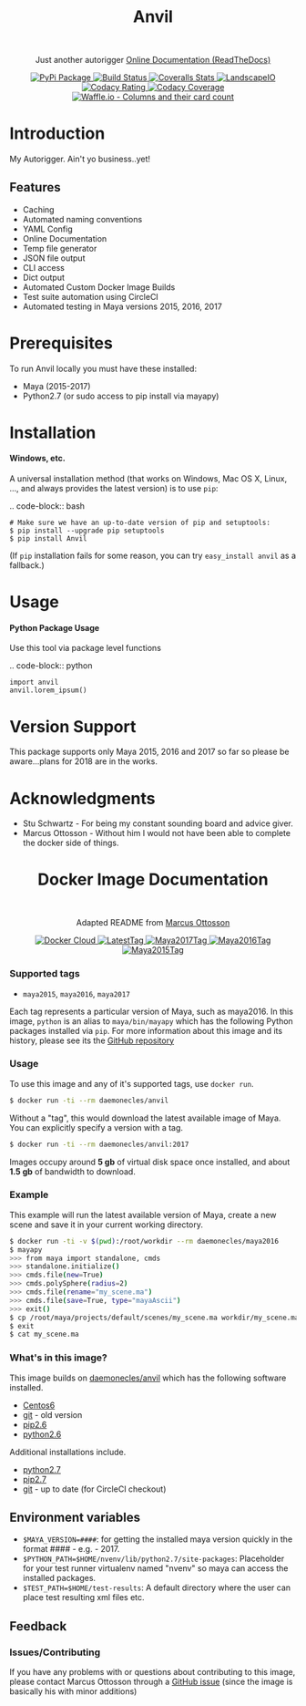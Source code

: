 <h1 align="center"> Anvil </h1> <br>

<p align="center">
  Just another autorigger
  <a href="http://riganvil.readthedocs.io/en/latest/">Online Documentation (ReadTheDocs)</a>
</p>


<div align="center">
  <!-- PyPi Package Info -->
  <a href="https://badge.fury.io/py/Anvil">
    <img src="https://badge.fury.io/py/Anvil.svg"
      alt="PyPi Package" />
  </a>
  <!-- CircleCI Build Status -->
  <a href="https://circleci.com/gh/AndresMWeber/Anvil/">
    <img src="https://circleci.com/gh/AndresMWeber/Anvil.svg?style=shield&circle-token=:circle-token"
      alt="Build Status" />
  </a>
  <!-- Coverage Stats -->
  <a href="https://coveralls.io/github/AndresMWeber/Anvil?branch=master/">
    <img src="https://coveralls.io/repos/github/AndresMWeber/Anvil/badge.svg?branch=master"
      alt="Coveralls Stats" />
  </a>
  <!-- LandscapeIO  -->
  <a href="https://landscape.io/github/AndresMWeber/Anvil/master">
    <img src="https://landscape.io/github/AndresMWeber/Anvil/master/landscape.svg?style=flat"
      alt="LandscapeIO" />
  </a>
  <!-- Codacy Rating -->
  <a href="https://www.codacy.com/app/AndresMWeber/Anvil?utm_source=github.com&amp;utm_medium=referral&amp;utm_content=AndresMWeber/Anvil&amp;utm_campaign=Badge_Grade">
    <img src="https://api.codacy.com/project/badge/Grade/ef864a0c79984322b7809d64e3f036c8"
      alt="Codacy Rating" />
  </a>
  <!-- Codacy Badge -->
  <a href="https://www.codacy.com/app/AndresMWeber/Anvil?utm_source=github.com&utm_medium=referral&utm_content=AndresMWeber/Anvil&utm_campaign=Badge_Coverage">
    <img src="https://api.codacy.com/project/badge/Coverage/ef864a0c79984322b7809d64e3f036c8"
      alt="Codacy Coverage" />
  </a>
  <!-- Waffle.io -->
  <a href="https://waffle.io/AndresMWeber/Anvil">
    <img src="https://badge.waffle.io/AndresMWeber/Anvil.svg?columns=all"
      alt="Waffle.io - Columns and their card count" />
  </a>
</div>


Introduction
=============

My Autorigger.  Ain't yo business..yet!

Features
--------
-  Caching
-  Automated naming conventions
-  YAML Config
-  Online Documentation
-  Temp file generator
-  JSON file output
-  CLI access
-  Dict output
-  Automated Custom Docker Image Builds
-  Test suite automation using CircleCI
-  Automated testing in Maya versions 2015, 2016, 2017

Prerequisites
=============
To run Anvil locally you must have these installed:

- Maya (2015-2017)
- Python2.7 (or sudo access to pip install via mayapy)


Installation
============
#### Windows, etc.

A universal installation method (that works on Windows, Mac OS X, Linux, …, and always provides the latest version) is to use `pip`:

.. code-block:: bash

    # Make sure we have an up-to-date version of pip and setuptools:
    $ pip install --upgrade pip setuptools
    $ pip install Anvil


(If ``pip`` installation fails for some reason, you can try ``easy_install anvil`` as a fallback.)

Usage
=====
#### Python Package Usage

Use this tool via package level functions

.. code-block:: python

    import anvil
    anvil.lorem_ipsum()

Version Support
===============
This package supports only Maya 2015, 2016 and 2017 so far so please be aware...plans for 2018 are in the works.

Acknowledgments
===============
-  Stu Schwartz - For being my constant sounding board and advice giver.
-  Marcus Ottosson - Without him I would not have been able to complete the docker side of things.



<h1 align="center"> Docker Image Documentation </h1> <br>

<p align="center">
  Adapted README from <a href="https://github.com/mottosso/docker-maya">Marcus Ottosson</a>
</p>

<div align="center">
  <!-- Docker Cloud and Layer-->
  <a href="https://cloud.docker.com/app/daemonecles/repository/docker/daemonecles/anvil/general">
    <img src="https://images.microbadger.com/badges/image/daemonecles/anvil.svg"
      alt="Docker Cloud" />
  </a>
  <!-- Latest Tag -->
  <a href="https://hub.docker.com/r/daemonecles/anvil/">
    <img src="https://images.microbadger.com/badges/version/daemonecles/anvil.svg"
      alt="LatestTag" />
  </a>
  <!-- Maya2017 Tag -->
  <a href="https://hub.docker.com/r/daemonecles/anvil/">
    <img src="https://images.microbadger.com/badges/version/daemonecles/anvil:maya2017.svg"
      alt="Maya2017Tag" />
  </a>
  <!-- Maya2016 Tag -->
  <a href="https://hub.docker.com/r/daemonecles/anvil/">
    <img src="https://images.microbadger.com/badges/version/daemonecles/anvil:maya2016.svg"
      alt="Maya2016Tag" />
  </a>
  <!-- Maya2015 Tag -->
  <a href="https://hub.docker.com/r/daemonecles/anvil/">
    <img src="https://images.microbadger.com/badges/version/daemonecles/anvil:maya2015.svg"
      alt="Maya2015Tag" />
  </a>
</div>

### Supported tags

- `maya2015`, `maya2016`, `maya2017`

Each tag represents a particular version of Maya, such as maya2016. In this image, `python` is an alias to `maya/bin/mayapy` which has the following Python packages installed via `pip`.
For more information about this image and its history, please see its the [GitHub repository][1]

[1]: https://github.com/andresmweber/anvil/wiki

### Usage

To use this image and any of it's supported tags, use `docker run`.

```bash
$ docker run -ti --rm daemonecles/anvil
```

Without a "tag", this would download the latest available image of Maya. You can explicitly specify a version with a tag.

```bash
$ docker run -ti --rm daemonecles/anvil:2017
```

Images occupy around **5 gb** of virtual disk space once installed, and about **1.5 gb** of bandwidth to download.

### Example

This example will run the latest available version of Maya, create a new scene and save it in your current working directory.

```bash
$ docker run -ti -v $(pwd):/root/workdir --rm daemonecles/maya2016
$ mayapy
>>> from maya import standalone, cmds
>>> standalone.initialize()
>>> cmds.file(new=True)
>>> cmds.polySphere(radius=2)
>>> cmds.file(rename="my_scene.ma")
>>> cmds.file(save=True, type="mayaAscii")
>>> exit()
$ cp /root/maya/projects/default/scenes/my_scene.ma workdir/my_scene.ma
$ exit
$ cat my_scene.ma
```

### What's in this image?

This image builds on [daemonecles/anvil][2] which has the following software installed.

- [Centos6](https://www.centos.org/download/)
- [git](https://git-scm.com/) - old version
- [pip2.6](https://pip.pypa.io/en/stable/)
- [python2.6](https://www.python.org/download/releases/2.6.6/)

Additional installations include.

- [python2.7](https://www.python.org/download/releases/2.7.4/)
- [pip2.7](https://pip.pypa.io/en/stable/)
- [git](https://git-scm.com/) - up to date (for CircleCI checkout)

[2]: (https://registry.hub.docker.com/u/daemonecles/anvil/)

## Environment variables
* `$MAYA_VERSION=####`: for getting the installed maya version quickly in the format #### - e.g. - 2017.
* `$PYTHON_PATH=$HOME/nvenv/lib/python2.7/site-packages`: Placeholder for your test runner virtualenv named "nvenv" so maya can access the installed packages.
* `$TEST_PATH=$HOME/test-results`: A default directory where the user can place test resulting xml files etc.

## Feedback
### Issues/Contributing

If you have any problems with or questions about contributing to this image, please contact Marcus Ottosson through a [GitHub issue][3] (since the image is basically his with minor additions)

[3]: https://github.com/mottosso/docker-maya/issues
